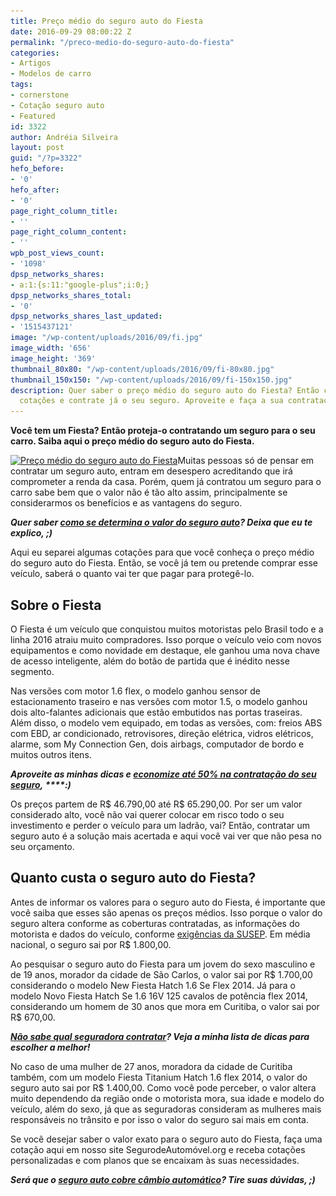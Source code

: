 ```yaml
---
title: Preço médio do seguro auto do Fiesta
date: 2016-09-29 08:00:22 Z
permalink: "/preco-medio-do-seguro-auto-do-fiesta"
categories:
- Artigos
- Modelos de carro
tags:
- cornerstone
- Cotação seguro auto
- Featured
id: 3322
author: Andréia Silveira
layout: post
guid: "/?p=3322"
hefo_before:
- '0'
hefo_after:
- '0'
page_right_column_title:
- ''
page_right_column_content:
- ''
wpb_post_views_count:
- '1098'
dpsp_networks_shares:
- a:1:{s:11:"google-plus";i:0;}
dpsp_networks_shares_total:
- '0'
dpsp_networks_shares_last_updated:
- '1515437121'
image: "/wp-content/uploads/2016/09/fi.jpg"
image_width: '656'
image_height: '369'
thumbnail_80x80: "/wp-content/uploads/2016/09/fi-80x80.jpg"
thumbnail_150x150: "/wp-content/uploads/2016/09/fi-150x150.jpg"
description: Quer saber o preço médio do seguro auto do Fiesta? Então confira as minhas
  cotações e contrate já o seu seguro. Aproveite e faça a sua contratação aqui!
---
```


**Você tem um Fiesta? Então proteja-o contratando um seguro para o seu carro. Saiba aqui o preço médio do seguro auto do Fiesta.**

[<img class="alignleft wp-image-3323" title="Preço médio do seguro auto do Fiesta" src="/wp-content/uploads/2016/09/fi.jpg" alt="Preço médio do seguro auto do Fiesta" width="356" height="200" srcset="/wp-content/uploads/2016/09/fi.jpg 656w, /wp-content/uploads/2016/09/fi-250x141.jpg 250w, /wp-content/uploads/2016/09/fi-120x68.jpg 120w" sizes="(max-width: 356px) 100vw, 356px" />](/wp-content/uploads/2016/09/fi.jpg)Muitas pessoas só de pensar em contratar um seguro auto, entram em desespero acreditando que irá comprometer a renda da casa. Porém, quem já contratou um seguro para o carro sabe bem que o valor não é tão alto assim, principalmente se considerarmos os benefícios e as vantagens do seguro.

**_Quer saber <a href="/valor-do-seguro-auto" target="_blank">como se determina o valor do seguro auto</a>? Deixa que eu te explico, ;)_**

Aqui eu separei algumas cotações para que você conheça o preço médio do seguro auto do Fiesta. Então, se você já tem ou pretende comprar esse veículo, saberá o quanto vai ter que pagar para protegê-lo.

## Sobre o Fiesta

O Fiesta é um veículo que conquistou muitos motoristas pelo Brasil todo e a linha 2016 atraiu muito compradores. Isso porque o veículo veio com novos equipamentos e como novidade em destaque, ele ganhou uma nova chave de acesso inteligente, além do botão de partida que é inédito nesse segmento.

Nas versões com motor 1.6 flex, o modelo ganhou sensor de estacionamento traseiro e nas versões com motor 1.5, o modelo ganhou dois alto-falantes adicionais que estão embutidos nas portas traseiras. Além disso, o modelo vem equipado, em todas as versões, com: freios ABS com EBD, ar condicionado, retrovisores, direção elétrica, vidros elétricos, alarme, som My Connection Gen, dois airbags, computador de bordo e muitos outros itens.

**_Aproveite as minhas dicas e <a href="/desconto-no-seguro-auto" target="_blank">economize até 50% na contratação do seu seguro</a>, _****_:)_**

Os preços partem de R$ 46.790,00 até R$ 65.290,00. Por ser um valor considerado alto, você não vai querer colocar em risco todo o seu investimento e perder o veículo para um ladrão, vai? Então, contratar um seguro auto é a solução mais acertada e aqui você vai ver que não pesa no seu orçamento.

## Quanto custa o seguro auto do Fiesta?

Antes de informar os valores para o seguro auto do Fiesta, é importante que você saiba que esses são apenas os preços médios. Isso porque o valor do seguro altera conforme as coberturas contratadas, as informações do motorista e dados do veículo, conforme <a href="http://www.susep.gov.br/" target="_blank">exigências da SUSEP</a>. Em média nacional, o seguro sai por R$ 1.800,00.

Ao pesquisar o seguro auto do Fiesta para um jovem do sexo masculino e de 19 anos, morador da cidade de São Carlos, o valor sai por R$ 1.700,00 considerando o modelo New Fiesta Hatch 1.6 Se Flex 2014. Já para o modelo Novo Fiesta Hatch Se 1.6 16V 125 cavalos de potência flex 2014, considerando um homem de 30 anos que mora em Curitiba, o valor sai por R$ 670,00.

**_<a href="/escolha-uma-seguradora-de-automovel/" target="_blank">Não sabe qual seguradora contratar</a>? Veja a minha lista de dicas para escolher a melhor!_**

No caso de uma mulher de 27 anos, moradora da cidade de Curitiba também, com um modelo Fiesta Titanium Hatch 1.6 flex 2014, o valor do seguro auto sai por R$ 1.400,00. Como você pode perceber, o valor altera muito dependendo da região onde o motorista mora, sua idade e modelo do veículo, além do sexo, já que as seguradoras consideram as mulheres mais responsáveis no trânsito e por isso o valor do seguro sai mais em conta.

Se você desejar saber o valor exato para o seguro auto do Fiesta, faça uma cotação aqui em nosso site SegurodeAutomóvel.org e receba cotações personalizadas e com planos que se encaixam às suas necessidades.

**_Será que o <a href="/seguro-auto-cobre-cambio-automatico/" target="_blank">seguro auto cobre câmbio automático</a>? Tire suas dúvidas, ;)_**